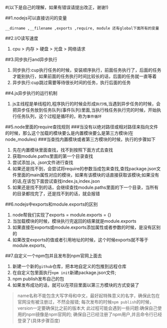 #(以下是自己的理解，如果有错误请提出改正，谢谢!)

##1.nodejs可以直接访问的变量
```
__dirname ,__filename ,exports ,require, module 还有global下面所有的变量
```
##2.I/O读写速度
1. cpu > 内存 > 硬盘 > 光盘 > 网络请求

##3.同步执行and异步执行
1. 同步执行:cup执行任务的时候，安装顺序执行，前面任务执行了，后面的任务才能别执行，如果前面的任务执行时间比较长的话，后面的任务就一直等着
2. 异步执行:cup跳过需要等待很长时间的任务，执行后面的任务

##4.js异步执行的运行机制
1. js主线程是单线程的,程序执行的时候会形成`执行栈`,当遇到异步任务的时候，会把异步任务放到任务队列(事件队列)里面,当执行栈任务执行完的时候，开始执行任务队列，这个过程是循环的，称为`事件循环`

##5.node里面的require查找规则
###当没有以绝对路径或相对路径来指向文件的时候，那么这个加载的模块要么是内置模块要么是第三方模块(在node_modules)
###当查找内置模块或者第三方模块的时候，执行的步骤如下
1. 先在内置模块里面查找，找不到按照下面方式去查找
2. 获取module.paths里面的第一个目录查找
3. 尝试添加.js, .json文件进行查找
4. 如果还是找不到，会尝试将require的参数当成包来查找,查找package.json文件里面的main属性对应的模块，如果有该模块的话直接获取该模块;如果没有的话,在该包下面尝试查找index.js,index.json
5. 如果还是找不到的话，会继续查找module.paths里面的下一个目录，当所有的目录都找完了，还是找不到的话，就会报错

##6.nodejs中exports和module.exports的区别
1. node帮我们实现了exports = module.exports = {}
2. 当加载模块的时候，模块执行完返回的结果就是module.exports
3. 如果直接在exports或module.exports添加属性或者参数的时候，是没有区别的
4. 如果改变exports的值或者引用地址的时候，这个时候exports就不等于module.exports,

##7.自定义一个npm包并且发布到npm官网上面去
1. 新建一个新的`github`仓库，把本地自定义的包推到远程仓库
2. 在自定义包里面执行`npm init`新建package.json文件;
3. npm publish发布自己的包
4. 如果发布成功的话，就可以在项目里面以第三方模块的方式安装了

> name名称不能包含大写字母和中文，最好起特殊意义的名字，确保此包在官网没有被注册过，不然会报错; 每次发布的时候`npm publish`的时候，version一定要确保比之前的版本大
> 此过程可能会遇到一些问题:确保自己使用的npm镜像是npm官网的; 确保自己已经注册了npm用户,并且命令行已经登录了(具体步骤百度)





















